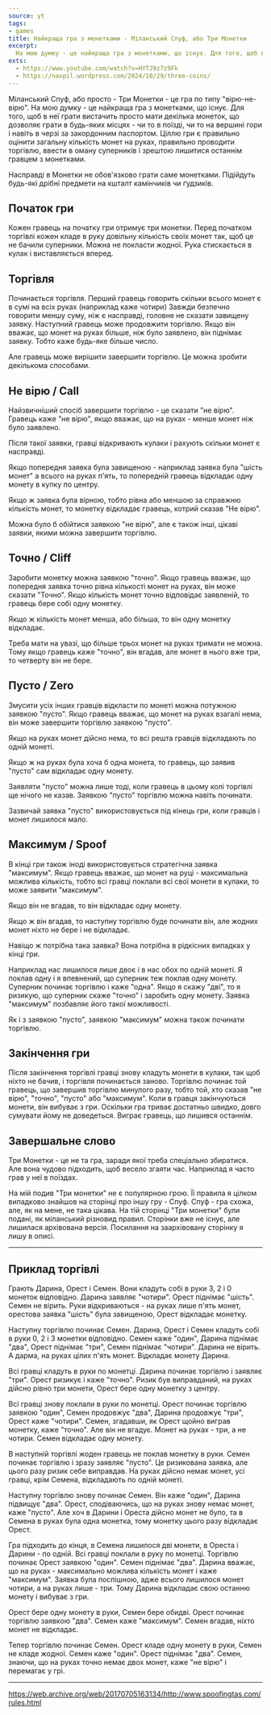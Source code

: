 ```yaml
---
source: yt
tags:
- games
title: Найкраща гра з монетками - Міланський Спуф, або Три Монетки
excerpt:
  На мою думку - це найкраща гра з монетками, що існує. Для того, щоб в неї грати вистачить просто мати декілька монеток, що дозволяє грати в будь-яких місцях - чи то в поїзді, чи то на вершині гори і навіть в черзі за закордонним паспортом. Ціллю гри є правильно оцінити загальну кількість монет на руках, правильно проводити торгівлю, ввести в оману суперників і зрештою лишитися останнім гравцем з монетками.
exts:
  - https://www.youtube.com/watch?v=HYTJ9z7z9Fk
  - https://navpil.wordpress.com/2024/10/29/three-coins/
---
```

Міланський Спуф, або просто - Три Монетки - це гра по типу "вірю-не-вірю".
На мою думку - це найкраща гра з монетками, що існує.
Для того, щоб в неї грати вистачить просто мати декілька монеток, що дозволяє грати в будь-яких місцях - чи то в поїзді, чи то на вершині гори і навіть в черзі за закордонним паспортом.
Ціллю гри є правильно оцінити загальну кількість монет на руках, правильно проводити торгівлю, ввести в оману суперників і зрештою лишитися останнім гравцем з монетками.

Насправді в Монетки не обов'язково грати саме монетками.
Підійдуть будь-які дрібні предмети на кшталт камінчиків чи ґудзиків.

## Початок гри

Кожен гравець на початку гри отримує три монетки.
Перед початком торгівлі кожен кладе в руку довільну кількість своїх монет так, щоб це не бачили суперники. 
Можна не покласти жодної. 
Рука стискається в кулак і виставляється вперед.

[//]: # (кладуть в руки 3, 2 і 0)

## Торгівля 

[//]: # (торгівля С4-М6-Д!)
[//]: # (тут і далі, перші знаки - це торгівля С4-М6-Д! -> після стрілочки реальна кількість на руках = після дорівнює кінцева ситуація)

Починається торгівля.
Перший гравець говорить скільки всього монет є в сумі на всіх руках (наприклад каже чотири)
Завжди безпечно говорити меншу суму, ніж є насправді, головне не сказати завищену заявку.
Наступний гравець може продовжити торгівлю. 
Якщо він вважає, що монет на руках більше, ніж було заявлено, він піднімає заявку. 
Тобто каже будь-яке більше число. 

Але гравець може вирішити завершити торгівлю. Це можна зробити декількома способами.

## Не вірю / Call

Найзвичніший спосіб завершити торгівлю - це сказати "не вірю".
Гравець каже "не вірю", якщо вважає, що на руках - менше монет ніж було заявлено.

Після такої заявки, гравці відкривають кулаки і рахують скільки монет є насправді.

Якщо попередня заявка була завищеною - наприклад заявка була "шість монет" а всього на руках п'ять, то попередній гравець відкладає одну монету в купку по центру.

[//]: # (торгівля Д4-М6{-}-С! -> Д2,М2,С0 = С3, М2, Д3)

Якщо ж заявка була вірною, тобто рівна або меншою за справжню кількість монет, то монетку відкладає гравець, котрий сказав "Не вірю".

[//]: # (торгівля С1-Д2-М3-С4-Д!{-} - відкладає гравець з пустою рукою -> Д0,М2,С3 = С3, М2, Д2)

Можна було б обійтися заявкою "не вірю", але є також інші, цікаві заявки, якими можна завершити торгівлю.

## Точно / Cliff

Заробити монетку можна заявкою "точно".
Якщо гравець вважає, що попередня заявка точно рівна кількості монет на руках, він може сказати "Точно".
Якщо кількість монет точно відповідає заявленій, то гравець бере собі одну монетку.  

[//]: # (торгівля Д3-М={+} -> Д1, М1, С1  = С3, М3, Д2)

Якщо ж кількість монет менша, або більша, то він одну монетку відкладає.

[//]: # (торгівля М1-С2-Д3-М4-С={-} -> Д1, М1, С1 = С2, М3, Д2)

Треба мати на увазі, що більше трьох монет на руках тримати не можна.
Тому якщо гравець каже "точно", він вгадав, але монет в нього вже три, то четверту він не бере.

## Пусто / Zero

Змусити усіх інших гравців відкласти по монеті можна потужною заявкою "пусто".
Якщо гравець вважає, що монет на руках взагалі нема, він може завершити торгівлю заявкою "пусто".

Якщо на руках монет дійсно нема, то всі решта гравців відкладають по одній монеті.
    
[//]: # (торгівля Д1{-}-М2{-}-С0 -> Д0,М0,С0 = С2, М2, Д1)

Якщо ж на руках була хоча б одна монета, то гравець, що заявив "пусто" сам відкладає одну монету.

[//]: # (торгівля С1-Д2-M0{-} -> 1,0,0 = С2, М1, Д1)

Заявляти "пусто" можна лише тоді, коли гравець в цьому колі торгівлі ще нічого не казав.
Заявкою "пусто" торгівлю можна навіть починати.

Зазвичай заявка "пусто" використовується під кінець гри, коли гравців і монет лишилося мало.

## Максимум / Spoof

В кінці гри також іноді використовується стратегічна заявка "максимум".
Якщо гравець вважає, що монет на руці - максимальна можлива кількість, тобто всі гравці поклали всі свої монети в кулаки, то може заявити "максимум".

Якщо він не вгадав, то він відкладає одну монету.

[//]: # (торгівля M1-С2-Дmax{-} -> 1,1,1 - показати, що в гравця С ще є монети = С2, М1, Д0-вибув)

Якщо ж він вгадав, то наступну торгівлю буде починати він, але жодних монет ніхто не бере і не відкладає.

[//]: # (торгівля М2-Сmax = М1, С2 -> 1, 2)

Навіщо ж потрібна така заявка? 
Вона потрібна в рідкісних випадках у кінці гри.

Наприклад нас лишилося лише двоє і в нас обох по одній монеті. 
Я поклав одну і я впевнений, що суперник теж поклав одну монету.
Суперник починає торгівлю і каже "одна".
Якщо я скажу "дві", то я ризикую, що суперник скаже "точно" і заробить одну монету. 
Заявка "максимум" позбавляє його такої можливості.

Як і з заявкою "пусто", заявкою "максимум" можна також починати торгівлю.

## Закінчення гри 

Після закінчення торгівлі гравці знову кладуть монети в кулаки, так щоб ніхто не бачив, і торгівля починається заново.
Торгівлю починає той гравець, що завершив торгівлю минулого разу, тобто той, хто сказав "не вірю", "точно", "пусто" або "максимум".
Коли в гравця закінчуються монети, він вибуває з гри.
Оскільки гра триває достатньо швидко, довго сумувати йому не доведеться.
Виграє гравець, що лишився останнім.

## Завершальне слово

Три Монетки - це не та гра, заради якої треба спеціально збиратися.
Але вона чудово підходить, щоб весело згаяти час.
Наприклад я часто грав у неї в поїздах.

На мій подив "Три монетки" не є популярною грою.
Її правила я цілком випадково знайшов на сторінці про іншу гру - Спуф. 
Спуф - гра схожа, але, як на мене, не така цікава.
На тій сторінці "Три монетки" були подані, як міланський різновид правил.
Сторінки вже не існує, але лишилася архівована версія.
Посилання на заархівовану сторінку я лишу в описі. 

---

## Приклад торгівлі

Грають Дарина, Орест і Семен. Вони кладуть собі в руки 3, 2 і 0 монеток відповідно. Дарина заявляє "чотири". Орест піднімає "шість". Семен не вірить. Руки відкриваються - на руках лише п'ять монет, орестова заявка "шість" була завищеною, Орест відкладає монетку.

Наступну торгівлю починає Семен. Дарина, Орест і Семен кладуть собі в руки 0, 2 і 3 монетки відповідно. Семен каже "один", Дарина піднімає "два", Орест піднімає "три", Семен піднімає "чотири". Дарина не вірить. А дарма, на руках цілих п'ять монет. Відкладає монету Дарина.

Всі гравці кладуть в руки по монетці. Дарина починає торгівлю і заявляє "три". Орест ризикує і каже "точно". Ризик був виправданий, на руках дійсно рівно три монети, Орест бере одну монетку з центру.

Всі гравці знову поклали в руки по монетці. Орест починає торгівлю заявкою "один", Семен продовжує "два", Дарина продовжує "три", Орест каже "чотири". Семен, згадавши, як Орест щойно виграв монетку, каже "точно". Але він не вгадує. Монет на руках - три, а не чотири. Семен відкладає одну монету.

В наступній торгівлі жоден гравець не поклав монетку в руки. Семен починає торгівлю і зразу заявляє "пусто". Це ризикована заявка, але цього разу ризик себе виправдав. На руках дійсно немає монет, усі гравці, крім Семена, відкладають по одній монеті.

Наступну торгівлю знову починає Семен. Він каже "один", Дарина підвищує "два". Орест, сподіваючись, що на руках знову немає монет, каже "пусто". Але хоч в Дарини і Ореста дійсно монет не було, та в Семена в руках була одна монетка, тому монетку цього разу відкладає Орест.

Гра підходить до кінця, в Семена лишилося дві монети, в Ореста і Дарини - по одній. Всі гравці поклали в руку по монетці. Торгівлю починає Орест заявкою "один". Семен піднімає "два". Дарина вважає, що на руках - максимально можлива кількість монет і каже "максимум". Заявка була поспішною, адже всього лишилося монет чотири, а на руках лише - три. Тому Дарина відкладає свою останню монету і вибуває з гри.

Орест бере одну монету в руки, Семен бере обидві. Орест починає торгівлю заявкою "два". Семен каже "максимум". Семен вгадав, ніхто монет не відкладає.

Тепер торгівлю починає Семен. Орест кладе одну монету в руки, Семен не кладе жодної. Семен каже "один". Орест піднімає "два". Семен, знаючи, що на руках точно немає двох монет, каже "не вірю" і перемагає у грі.

---

https://web.archive.org/web/20170705163134/http://www.spoofingtas.com/rules.html

